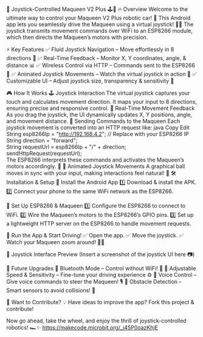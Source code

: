 🚀 Joystick-Controlled Maqueen V2 Plus 🕹️🤖
🔥 Overview
Welcome to the ultimate way to control your Maqueen V2 Plus robotic car! 🎉 This Android app lets you seamlessly drive the Maqueen using a virtual joystick! 🚗💨 The joystick transmits movement commands over WiFi to an ESP8266 module, which then directs the Maqueen’s motors with precision.

⚡ Key Features
✅ Fluid Joystick Navigation – Move effortlessly in 8 directions 🔄
✅ Real-Time Feedback – Monitor X, Y coordinates, angle, & distance 📊
✅ Wireless Control via HTTP – Commands sent to the ESP8266 📡
✅ Animated Joystick Movements – Watch the virtual joystick in action 🎥
✅ Customizable UI – Adjust joystick size, transparency & sensitivity 🎨

🎮 How It Works
🕹️ Joystick Interaction
The virtual joystick captures your touch and calculates movement direction.
It maps your input to 8 directions, ensuring precise and responsive control.
🔄 Real-Time Movement Feedback
As you drag the joystick, the UI dynamically updates X, Y positions, angle, and movement distance.
📡 Sending Commands to the Maqueen
Each joystick movement is converted into an HTTP request like:
java
Copy
Edit
String esp8266Ip = "http://192.168.4.2";  // Replace with your ESP8266 IP  
String direction = "forward";  
String requestUrl = esp8266Ip + "/" + direction;  
sendHttpRequest(requestUrl);  
The ESP8266 interprets these commands and activates the Maqueen’s motors accordingly. 🚀
🎥 Animated Joystick Movements
A graphical ball moves in sync with your input, making interactions feel natural! 🏀
🛠️ Installation & Setup
📲 Install the Android App
1️⃣ Download & install the APK.
2️⃣ Connect your phone to the same WiFi network as the ESP8266.

🔌 Set Up ESP8266 & Maqueen
1️⃣ Configure the ESP8266 to connect to WiFi.
2️⃣ Wire the Maqueen’s motors to the ESP8266’s GPIO pins.
3️⃣ Set up a lightweight HTTP server on the ESP8266 to handle movement requests.

🚀 Run the App & Start Driving!
✅ Open the app.
✅ Move the joystick.
✅ Watch your Maqueen zoom around! 🚗💨

📸 Joystick Interface Preview
(Insert a screenshot of the joystick UI here 📷)

🚀 Future Upgrades
🔹 Bluetooth Mode – Control without WiFi! 📶
🔹 Adjustable Speed & Sensitivity – Fine-tune your driving experience ⚙️
🔹 Voice Control – Give voice commands to steer the Maqueen! 🎙️
🔹 Obstacle Detection – Smart sensors to avoid collisions! 🚧

🤝 Want to Contribute?
💡 Have ideas to improve the app? Fork this project & contribute!

Now go ahead, take the wheel, and enjoy the thrill of joystick-controlled robotics! 🏎️✨
https://makecode.microbit.org/_i45P0oazKhjE
